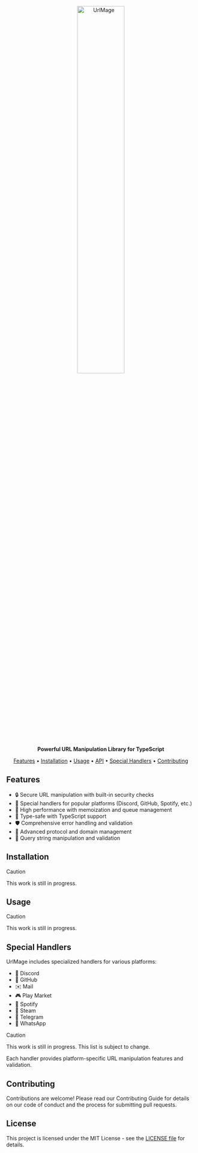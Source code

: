 <p align="center">
  <picture >
    <source media="(prefers-color-scheme: dark)" srcset="https://raw.githubusercontent.com/outslept/static/7f89bf258f752513f75707ca59e51f036f750850/urlmage/grey.svg" width=50% height=50%>
    <source media="(prefers-color-scheme: light)" srcset="https://raw.githubusercontent.com/outslept/static/7f89bf258f752513f75707ca59e51f036f750850/urlmage/black.svg" width=50% height=50%>
    <img alt="UrlMage" src="https://raw.githubusercontent.com/outslept/static/7f89bf258f752513f75707ca59e51f036f750850/urlmage/grey.svg" width=50% height=50%>
  </picture>
</p>

<p align="center">
  <strong>Powerful URL Manipulation Library for TypeScript</strong>
</p>

<p align="center">
  <a href="#features">Features</a> •
  <a href="#installation">Installation</a> •
  <a href="#usage">Usage</a> •
  <a href="#api">API</a> •
  <a href="#special-handlers">Special Handlers</a> •
  <a href="#contributing">Contributing</a>
</p>

## Features

- 🔒 Secure URL manipulation with built-in security checks
- 🎯 Special handlers for popular platforms (Discord, GitHub, Spotify, etc.)
- 🚀 High performance with memoization and queue management
- 💪 Type-safe with TypeScript support
- 🛡️ Comprehensive error handling and validation
- 🔄 Advanced protocol and domain management
- 📝 Query string manipulation and validation

## Installation

> [!CAUTION]
> This work is still in progress.

## Usage

> [!CAUTION]
> This work is still in progress.

## Special Handlers

UrlMage includes specialized handlers for various platforms:

- 💬 Discord
- 🐙 GitHub
- ✉️ Mail
- 🎮 Play Market
- 🎵 Spotify
- 🎲 Steam
- 📱 Telegram
- 💭 WhatsApp

> [!CAUTION]
> This work is still in progress. This list is subject to change.

Each handler provides platform-specific URL manipulation features and validation.

## Contributing

Contributions are welcome! Please read our Contributing Guide for details on our code of conduct and the process for submitting pull requests.

## License

This project is licensed under the MIT License - see the [LICENSE file](./LICENSE) for details.
